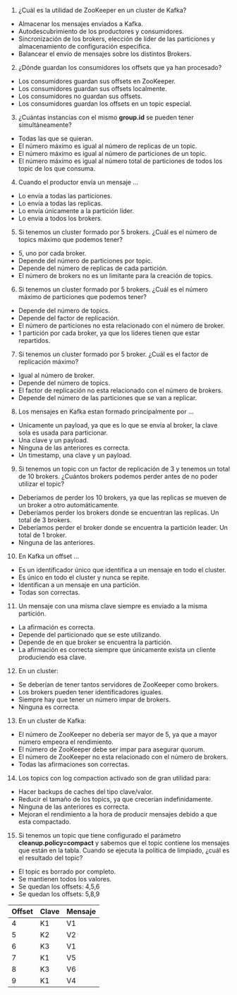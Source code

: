 1. ¿Cuál es la utilidad de ZooKeeper en un cluster de Kafka?
  * Almacenar los mensajes enviados a Kafka.
  * Autodescubrimiento de los productores y consumidores.
  * Sincronización de los brokers, elección de líder de las particiones y almacenamiento de configuración especifica.
  * Balancear el envío de mensajes sobre los distintos Brokers.

2. ¿Dónde guardan los consumidores los offsets que ya han procesado?
  * Los consumidores guardan sus offsets en ZooKeeper.
  * Los consumidores guardan sus offsets localmente.
  * Los consumidores no guardan sus offsets.
  * Los consumidores guardan los offsets en un topic especial.

3. ¿Cuántas instancias con el mismo **group.id** se pueden tener simultáneamente?
  * Todas las que se quieran.
  * El número máximo es igual al número de replicas de un topic.
  * El número máximo es igual al número de particiones de un topic.
  * El número máximo es igual al número total de particiones de todos los topic de los que consuma.

4. Cuando el productor envía un mensaje ...

  * Lo envía a todas las particiones.
  * Lo envía a todas las replicas.
  * Lo envía únicamente a la partición líder.
  * Lo envía a todos los brokers.

5. Si tenemos un cluster formado por 5 brokers. ¿Cuál es el número de topics máximo que podemos tener?

  * 5, uno por cada broker.
  * Depende del número de particiones por topic.
  * Depende del número de replicas de cada partición.
  * El número de brokers no es un limitante para la creación de topics.

6. Si tenemos un cluster formado por 5 brokers. ¿Cuál es el número máximo de particiones que podemos tener?

  * Depende del número de topics.
  * Depende del factor de replicación.
  * El número de particiones no esta relacionado con el número de broker.
  * 1 partición por cada broker, ya que los líderes tienen que estar repartidos.

7. Si tenemos un cluster formado por 5 broker. ¿Cuál es el factor de replicación máximo?

  * Igual al número de broker.
  * Depende del número de topics.
  * El factor de replicación no esta relacionado con el número de brokers.
  * Depende del número de las particiones que se van a replicar.

8. Los mensajes en Kafka estan formado principalmente por ...
  * Unicamente un payload, ya que es lo que se envía al broker, la clave sola es usada para particionar.
  * Una clave y un payload.
  * Ninguna de las anteriores es correcta.
  * Un timestamp, una clave y un payload.

9. Si tenemos un topic con un factor de replicación de 3 y tenemos un total de 10 brokers. ¿Cuántos brokers podemos perder antes de no poder utilizar el topic?
  * Deberíamos de perder los 10 brokers, ya que las replicas se mueven de un broker a otro automáticamente.
  * Deberíamos perder los brokers donde se encuentran las replicas. Un total de 3 brokers.
  * Deberíamos perder el broker donde se encuentra la partición leader. Un total de 1 broker.
  * Ninguna de las anteriores.

10. En Kafka un offset ...
  * Es un identificador único que identifica a un mensaje en todo el cluster.
  * Es único en todo el cluster y nunca se repite.
  * Identifican a un mensaje en una partición.
  * Todas son correctas.

11. Un mensaje con una misma clave siempre es enviado a la misma partición.
  * La afirmación es correcta.
  * Depende del particionado que se este utilizando.
  * Depende de en que broker se encuentra la partición.
  * La afirmación es correcta siempre que únicamente exista un cliente produciendo esa clave.

12. En un cluster:
  * Se deberían de tener tantos servidores de ZooKeeper como brokers.
  * Los brokers pueden tener identificadores iguales.
  * Siempre hay que tener un número impar de brokers.
  * Ninguna es correcta.

13. En un cluster de Kafka:
  * El número de ZooKeeper no debería ser mayor de 5, ya que a mayor número empeora el rendimiento.
  * El número de ZooKeeper debe ser impar para asegurar quorum.
  * El número de ZooKeeper no esta relacionado con el número de brokers.
  * Todas las afirmaciones son correctas.

14. Los topics con log compaction activado son de gran utilidad para:
  * Hacer backups de caches del tipo clave/valor.
  * Reducir el tamaño de los topics, ya que crecerían indefinidamente.
  * Ninguna de las anteriores es correcta.
  * Mejoran el rendimiento a la hora de producir mensajes debido a que esta compactado.

15. Si tenemos un topic que tiene configurado el parámetro **cleanup.policy=compact** y sabemos que el topic contiene los mensajes que están en la tabla. Cuando se ejecuta la política de limpiado, ¿cuál es el resultado del topic?
  * El topic es borrado por completo.
  * Se mantienen todos los valores.
  * Se quedan los offsets: 4,5,6
  * Se quedan los offsets: 5,8,9

| Offset         | Clave          |      Mensaje  |
| :------------- | :------------- |:------------- |
| 4              | K1             | V1            |
| 5              | K2             | V2            |
| 6              | K3             | V1            |
| 7              | K1             | V5            |
| 8              | K3             | V6            |
| 9              | K1             | V4            |

